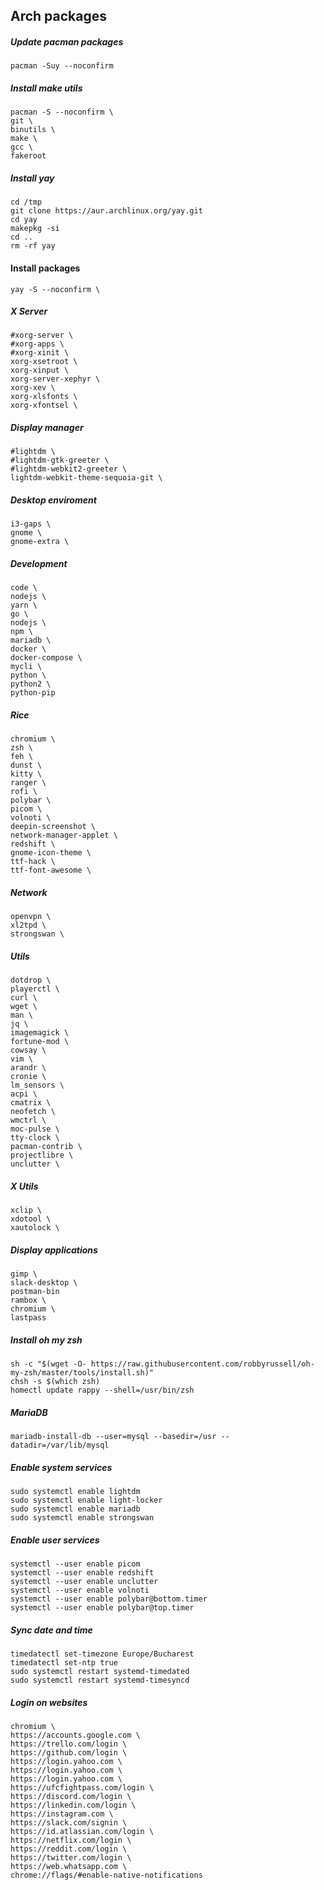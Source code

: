 ## Arch packages
##### Update pacman packages
`pacman -Suy --noconfirm`

##### Install make utils
```
pacman -S --noconfirm \
git \
binutils \
make \
gcc \
fakeroot
```

##### Install yay
```
cd /tmp
git clone https://aur.archlinux.org/yay.git
cd yay
makepkg -si
cd ..
rm -rf yay
```

#### Install packages
`yay -S --noconfirm \`

##### X Server
```
#xorg-server \
#xorg-apps \
#xorg-xinit \
xorg-xsetroot \
xorg-xinput \
xorg-server-xephyr \
xorg-xev \
xorg-xlsfonts \
xorg-xfontsel \
```

##### Display manager
```
#lightdm \
#lightdm-gtk-greeter \
#lightdm-webkit2-greeter \
lightdm-webkit-theme-sequoia-git \
```

##### Desktop enviroment
```
i3-gaps \
gnome \
gnome-extra \
```

##### Development
```
code \
nodejs \
yarn \
go \
nodejs \
npm \
mariadb \
docker \
docker-compose \
mycli \
python \
python2 \
python-pip
```

##### Rice
```
chromium \
zsh \
feh \
dunst \
kitty \
ranger \
rofi \
polybar \
picom \
volnoti \
deepin-screenshot \
network-manager-applet \
redshift \
gnome-icon-theme \
ttf-hack \
ttf-font-awesome \
```

##### Network
```
openvpn \
xl2tpd \
strongswan \
```

##### Utils
```
dotdrop \
playerctl \
curl \
wget \
man \
jq \
imagemagick \
fortune-mod \
cowsay \
vim \
arandr \
cronie \
lm_sensors \
acpi \
cmatrix \
neofetch \
wmctrl \
moc-pulse \
tty-clock \
pacman-contrib \
projectlibre \
unclutter \
```

##### X Utils
```
xclip \
xdotool \
xautolock \
```

##### Display applications
```
gimp \
slack-desktop \
postman-bin
rambox \
chromium \
lastpass
```

##### Install oh my zsh
```
sh -c "$(wget -O- https://raw.githubusercontent.com/robbyrussell/oh-my-zsh/master/tools/install.sh)"
chsh -s $(which zsh)
homectl update rappy --shell=/usr/bin/zsh
```

##### MariaDB
`mariadb-install-db --user=mysql --basedir=/usr --datadir=/var/lib/mysql`

##### Enable system services
```
sudo systemctl enable lightdm
sudo systemctl enable light-locker
sudo systemctl enable mariadb
sudo systemctl enable strongswan
```

##### Enable user services
```
systemctl --user enable picom
systemctl --user enable redshift
systemctl --user enable unclutter
systemctl --user enable volnoti
systemctl --user enable polybar@bottom.timer
systemctl --user enable polybar@top.timer
```

##### Sync date and time
```
timedatectl set-timezone Europe/Bucharest
timedatectl set-ntp true
sudo systemctl restart systemd-timedated
sudo systemctl restart systemd-timesyncd
```

##### Login on websites
```
chromium \
https://accounts.google.com \
https://trello.com/login \
https://github.com/login \
https://login.yahoo.com \
https://login.yahoo.com \
https://login.yahoo.com \
https://ufcfightpass.com/login \
https://discord.com/login \
https://linkedin.com/login \
https://instagram.com \
https://slack.com/signin \
https://id.atlassian.com/login \
https://netflix.com/login \
https://reddit.com/login \
https://twitter.com/login \
https://web.whatsapp.com \
chrome://flags/#enable-native-notifications
```

